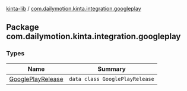 [kinta-lib](../index.md) / [com.dailymotion.kinta.integration.googleplay](./index.md)

## Package com.dailymotion.kinta.integration.googleplay

### Types

| Name | Summary |
|---|---|
| [GooglePlayRelease](-google-play-release/index.md) | `data class GooglePlayRelease` |

